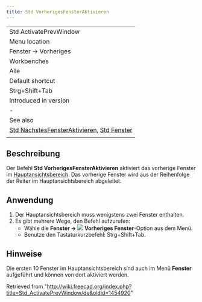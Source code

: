 ```yaml
---
title: Std VorherigesFensterAktivieren
---
```


|                                                                                                                                          |
| ---------------------------------------------------------------------------------------------------------------------------------------- |
| Std ActivatePrevWindow                                                                                                                   |
| Menu location                                                                                                                            |
| Fenster → Vorheriges                                                                                                                     |
| Workbenches                                                                                                                              |
| Alle                                                                                                                                     |
| Default shortcut                                                                                                                         |
| Strg+Shift+Tab                                                                                                                           |
| Introduced in version                                                                                                                    |
| -                                                                                                                                        |
| See also                                                                                                                                 |
| [Std NächstesFensterAktivieren](/Std_ActivateNextWindow/de "Std ActivateNextWindow/de"), [Std Fenster](/Std_Windows/de "Std Windows/de") |
|                                                                                                                                          |

## Beschreibung

Der Befehl **Std VorherigesFensterAktivieren** aktiviert das vorherige Fenster im [Hauptansichtsbereich](/Main_view_area "Main view area"). Das vorherige Fenster wird aus der Reihenfolge der Reiter im Hauptansichtsbereich abgeleitet.

## Anwendung

1. Der Hauptansichtsbereich muss wenigstens zwei Fenster enthalten.
2. Es gibt mehrere Wege, den Befehl aufzurufen:
   - Wähle die **Fenster → ![](/images/Std_ActivatePrevWindow.svg) Vorheriges Fenster**-Option aus dem Menü.
   - Benutze den Tastaturkurzbefehl: Strg+Shift+Tab.

## Hinweise

Die ersten 10 Fenster im Hauptansichtsbereich sind auch im Menü **Fenster** aufgeführt und können von dort aktiviert werden.

Retrieved from "<http://wiki.freecad.org/index.php?title=Std_ActivatePrevWindow/de&oldid=1454920>"
